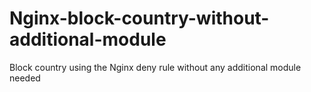 # Nginx-block-country-without-additional-module
Block country using the Nginx deny rule without any additional module needed
